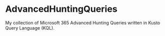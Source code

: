 # AdvancedHuntingQueries
My collection of Microsoft 365 Advanced Hunting Queries written in Kusto Query Language (KQL).
